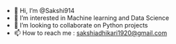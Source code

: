 - 👋 Hi, I’m @Sakshi914
- 👀 I’m interested in Machine learning and Data Science
- 💞️ I’m looking to collaborate on Python projects
- 📫 How to reach me : sakshiadhikari1920@gmail.com

<!---
Sakshi914/Sakshi914 is a ✨ special ✨ repository because its `README.md` (this file) appears on your GitHub profile.
You can click the Preview link to take a look at your changes.
--->
